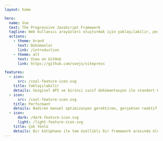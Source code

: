 ```yaml
---
layout: home

hero:
  name: Vue
  text: The Progressive JavaScript Framework
  tagline: Web kullanıcı arayüzleri oluşturmak için yaklaşılabilir, performanslı ve çok yönlü bir framework.
  actions:
    - theme: brand
      text: Dokümanlar
      link: /introduction
    - theme: alt
      text: View on GitHub
      link: https://github.com/vuejs/vitepress

features:
  - icon: 
      src: /cool-feature-icon.svg
    title: Yaklaşılabilir
    details: Sezgisel API ve birinci sınıf dokümantasyon ile standart HTML, CSS ve JavaScript üzerine kuruludur.
  - icon:
      src: /cool-feature-icon.svg
    title: Performant
    details: Nadiren manuel optimizasyon gerektiren, gerçekten reaktif, derleyici optimizasyonlu render sistemi.
  - icon:
      dark: /dark-feature-icon.svg
      light: /light-feature-icon.svg
    title: Çok Yönlü
    details: Bir kütüphane ile tam özellikli bir framework arasında ölçeklenen zengin, aşamalı olarak benimsenebilir bir ekosistem.
---
```

